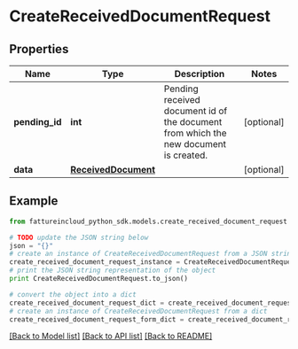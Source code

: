 # CreateReceivedDocumentRequest



## Properties

Name | Type | Description | Notes
------------ | ------------- | ------------- | -------------
**pending_id** | **int** | Pending received document id of the document from which the new document is created. | [optional] 
**data** | [**ReceivedDocument**](ReceivedDocument.md) |  | [optional] 

## Example

```python
from fattureincloud_python_sdk.models.create_received_document_request import CreateReceivedDocumentRequest

# TODO update the JSON string below
json = "{}"
# create an instance of CreateReceivedDocumentRequest from a JSON string
create_received_document_request_instance = CreateReceivedDocumentRequest.from_json(json)
# print the JSON string representation of the object
print CreateReceivedDocumentRequest.to_json()

# convert the object into a dict
create_received_document_request_dict = create_received_document_request_instance.to_dict()
# create an instance of CreateReceivedDocumentRequest from a dict
create_received_document_request_form_dict = create_received_document_request.from_dict(create_received_document_request_dict)
```
[[Back to Model list]](../README.md#documentation-for-models) [[Back to API list]](../README.md#documentation-for-api-endpoints) [[Back to README]](../README.md)


